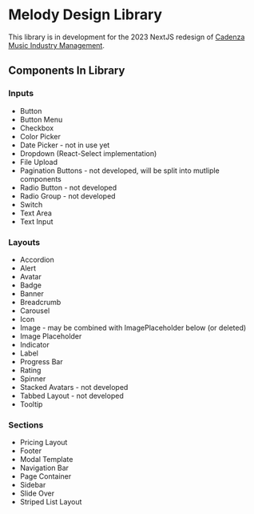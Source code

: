 # Melody Design Library

This library is in development for the 2023 NextJS redesign of [Cadenza Music Industry Management](https://cadenzamim.com).

## Components In Library

### Inputs
* Button
* Button Menu
* Checkbox
* Color Picker
* Date Picker - not in use yet
* Dropdown (React-Select implementation)
* File Upload
* Pagination Buttons - not developed, will be split into mutliple components
* Radio Button - not developed
* Radio Group - not developed
* Switch
* Text Area
* Text Input

### Layouts
* Accordion
* Alert
* Avatar
* Badge
* Banner
* Breadcrumb
* Carousel
* Icon
* Image - may be combined with ImagePlaceholder below (or deleted)
* Image Placeholder
* Indicator
* Label
* Progress Bar
* Rating
* Spinner
* Stacked Avatars - not developed
* Tabbed Layout - not developed
* Tooltip

### Sections
* Pricing Layout
* Footer
* Modal Template
* Navigation Bar
* Page Container
* Sidebar
* Slide Over
* Striped List Layout

